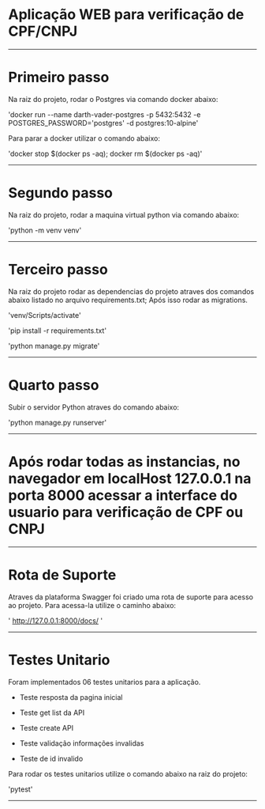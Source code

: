 # Aplicação WEB para verificação de CPF/CNPJ #
______________________________________________________________________________________________________________________________________________________________________________________
# Primeiro passo #

Na raiz do projeto, rodar o Postgres via comando docker abaixo:

'docker run --name darth-vader-postgres -p 5432:5432 -e POSTGRES_PASSWORD='postgres' -d postgres:10-alpine'

Para parar a docker utilizar o comando abaixo:

'docker stop $(docker ps -aq); docker rm $(docker ps -aq)'
_________________________________________________________________________________________________________________________________________________________________________________

# Segundo passo #

Na raiz do projeto, rodar a maquina virtual python via comando abaixo:

'python -m venv venv'
_________________________________________________________________________________________________________________________________________________________________________________
# Terceiro passo #

Na raiz do projeto rodar as dependencias do projeto atraves dos comandos abaixo listado no arquivo requirements.txt;
Após isso rodar as migrations.

'venv/Scripts/activate'

'pip install -r requirements.txt'

'python manage.py migrate'
_________________________________________________________________________________________________________________________________________________________________________________
# Quarto passo #

Subir o servidor Python atraves do comando abaixo:

'python manage.py runserver'
_________________________________________________________________________________________________________________________________________________________________________________
# Após rodar todas as instancias, no navegador em localHost  127.0.0.1 na porta 8000 acessar a interface do usuario para verificação de CPF ou CNPJ #
____________________________________________________________________________________________________________________________________________________________________________
# Rota de Suporte #

Atraves da plataforma Swagger foi criado uma rota de suporte para acesso ao projeto. Para acessa-la utilize o caminho abaixo:

' http://127.0.0.1:8000/docs/ '
____________________________________________________________________________________________________________________________________________________________________________

# Testes Unitario #

Foram implementados 06 testes unitarios para a aplicação.

- Teste resposta da pagina inicial

- Teste get list da API

- Teste create API

- Teste validação informações invalidas

- Teste de id invalido

Para rodar os testes unitarios utilize o comando abaixo na raiz do projeto:

'pytest'
____________________________________________________________________________________________________________________________________________________________________________